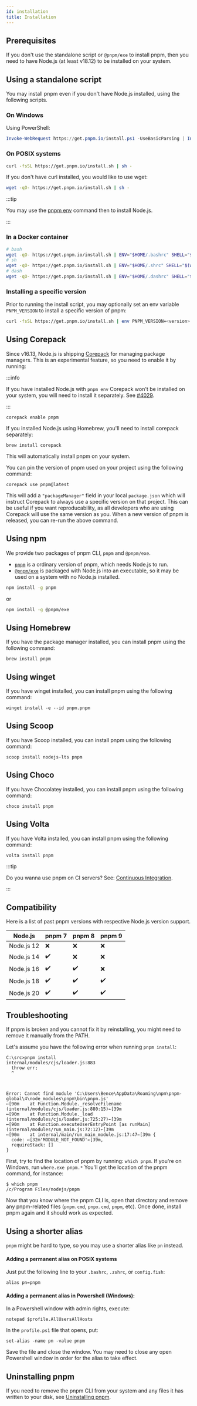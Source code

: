 ```yaml
---
id: installation
title: Installation
---
```


## Prerequisites

If you don't use the standalone script or `@pnpm/exe` to install pnpm, then you need to have Node.js (at least v18.12) to be installed on your system.

## Using a standalone script

You may install pnpm even if you don't have Node.js installed, using the following scripts.

### On Windows

Using PowerShell:

```powershell
Invoke-WebRequest https://get.pnpm.io/install.ps1 -UseBasicParsing | Invoke-Expression
```

### On POSIX systems

```sh
curl -fsSL https://get.pnpm.io/install.sh | sh -
```

If you don't have curl installed, you would like to use wget:

```sh
wget -qO- https://get.pnpm.io/install.sh | sh -
```

:::tip

You may use the [pnpm env] command then to install Node.js.

:::

### In a Docker container

```sh
# bash
wget -qO- https://get.pnpm.io/install.sh | ENV="$HOME/.bashrc" SHELL="$(which bash)" bash -
# sh
wget -qO- https://get.pnpm.io/install.sh | ENV="$HOME/.shrc" SHELL="$(which sh)" sh -
# dash
wget -qO- https://get.pnpm.io/install.sh | ENV="$HOME/.dashrc" SHELL="$(which dash)" dash -
```

### Installing a specific version

Prior to running the install script, you may optionally set an env variable `PNPM_VERSION` to install a specific version of pnpm:

```sh
curl -fsSL https://get.pnpm.io/install.sh | env PNPM_VERSION=<version> sh -
```

## Using Corepack

Since v16.13, Node.js is shipping [Corepack](https://nodejs.org/api/corepack.html) for managing package managers. This is an experimental feature, so you need to enable it by running:

:::info

If you have installed Node.js with `pnpm env` Corepack won't be installed on your system, you will need to install it separately. See [#4029](https://github.com/pnpm/pnpm/issues/4029).

:::

```
corepack enable pnpm
```

If you installed Node.js using Homebrew, you'll need to install corepack separately:

```
brew install corepack
```

This will automatically install pnpm on your system.

You can pin the version of pnpm used on your project using the following command:

```
corepack use pnpm@latest
```

This will add a `"packageManager"` field in your local `package.json` which will instruct Corepack to always use a specific version on that project. This can be useful if you want reproducability, as all developers who are using Corepack will use the same version as you. When a new version of pnpm is released, you can re-run the above command.

## Using npm

We provide two packages of pnpm CLI, `pnpm` and `@pnpm/exe`.

- [`pnpm`](https://www.npmjs.com/package/pnpm) is a ordinary version of pnpm, which needs Node.js to run.
- [`@pnpm/exe`](https://www.npmjs.com/package/@pnpm/exe) is packaged with Node.js into an executable, so it may be used on a system with no Node.js installed.


```sh
npm install -g pnpm
```

or

```sh
npm install -g @pnpm/exe
```

## Using Homebrew

If you have the package manager installed, you can install pnpm using the following command:

```
brew install pnpm
```

## Using winget

If you have winget installed, you can install pnpm using the following command:

```
winget install -e --id pnpm.pnpm
```

## Using Scoop

If you have Scoop installed, you can install pnpm using the following command:

```
scoop install nodejs-lts pnpm
```

## Using Choco

If you have Chocolatey installed, you can install pnpm using the following command:

```
choco install pnpm
```

## Using Volta

If you have Volta installed, you can install pnpm using the following command:

```
volta install pnpm
```

:::tip

Do you wanna use pnpm on CI servers? See: [Continuous Integration](./continuous-integration.md).

:::

## Compatibility

Here is a list of past pnpm versions with respective Node.js version support.

| Node.js    | pnpm 7 | pnpm 8 | pnpm 9 |
|------------|--------|--------|--------|
| Node.js 12 | ❌     | ❌     | ❌     |
| Node.js 14 | ✔️      | ❌     | ❌     |
| Node.js 16 | ✔️      | ✔️      | ❌     |
| Node.js 18 | ✔️      | ✔️      | ✔️      |
| Node.js 20 | ✔️      | ✔️      | ✔️      |

## Troubleshooting

If pnpm is broken and you cannot fix it by reinstalling, you might need to remove it manually from the PATH.

Let's assume you have the following error when running `pnpm install`:

```
C:\src>pnpm install
internal/modules/cjs/loader.js:883
  throw err;
  ^



Error: Cannot find module 'C:\Users\Bence\AppData\Roaming\npm\pnpm-global\4\node_modules\pnpm\bin\pnpm.js'
←[90m    at Function.Module._resolveFilename (internal/modules/cjs/loader.js:880:15)←[39m
←[90m    at Function.Module._load (internal/modules/cjs/loader.js:725:27)←[39m
←[90m    at Function.executeUserEntryPoint [as runMain] (internal/modules/run_main.js:72:12)←[39m
←[90m    at internal/main/run_main_module.js:17:47←[39m {
  code: ←[32m'MODULE_NOT_FOUND'←[39m,
  requireStack: []
}
```

First, try to find the location of pnpm by running: `which pnpm`. If you're on Windows, run `where.exe pnpm.*`
You'll get the location of the pnpm command, for instance:

```
$ which pnpm
/c/Program Files/nodejs/pnpm
```

Now that you know where the pnpm CLI is, open that directory and remove any pnpm-related files (`pnpm.cmd`, `pnpx.cmd`, `pnpm`, etc).
Once done, install pnpm again and it should work as expected.

## Using a shorter alias

`pnpm` might be hard to type, so you may use a shorter alias like `pn` instead. 

#### Adding a permanent alias on POSIX systems

Just put the following line to your `.bashrc`, `.zshrc`, or `config.fish`:

```
alias pn=pnpm
```

#### Adding a permanent alias in Powershell (Windows):

In a Powershell window with admin rights, execute:

```
notepad $profile.AllUsersAllHosts
```

In the `profile.ps1` file that opens, put:

```
set-alias -name pn -value pnpm
```

Save the file and close the window. You may need to close any open Powershell window in order for the alias to take effect.

## Uninstalling pnpm

If you need to remove the pnpm CLI from your system and any files it has written to your disk, see [Uninstalling pnpm].

[Uninstalling pnpm]: ./uninstall.md
[pnpm env]: ./cli/env.md

